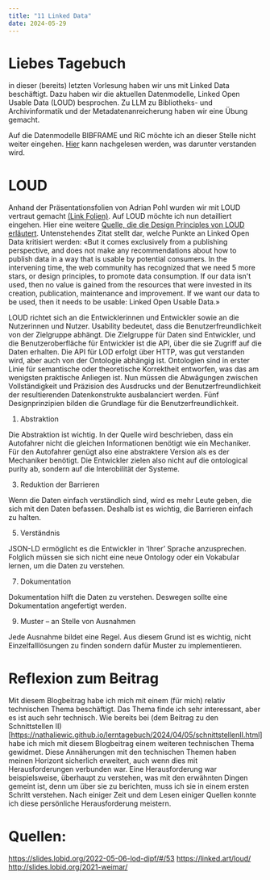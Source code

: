 ```yaml
---
title: "11 Linked Data"
date: 2024-05-29
---
```


# Liebes Tagebuch
in dieser (bereits) letzten Vorlesung haben wir uns mit Linked Data beschäftigt. Dazu haben wir die aktuellen Datenmodelle, Linked Open Usable Data (LOUD) besprochen. Zu LLM zu Bibliotheks- und Archivinformatik und der Metadatenanreicherung haben wir eine Übung gemacht. 

Auf die Datenmodelle BIBFRAME und RiC möchte ich an dieser Stelle nicht weiter eingehen. [Hier](https://nathaliewic.github.io/lerntagebuch/2024/02/27/Funktion-und-Aufbau-von-Bibliothekssystemen.html) kann nachgelesen werden, was darunter verstanden wird.  
# LOUD
Anhand der Präsentationsfolien von Adrian Pohl wurden wir mit LOUD vertraut gemacht [(Link Folien)](http://slides.lobid.org/2021-weimar/). Auf LOUD möchte ich nun detailliert eingehen. Hier eine weitere [Quelle, die die Design Principles von LOUD erläutert](https://linked.art/loud/). Untenstehendes Zitat stellt dar, welche Punkte an Linked Open Data kritisiert werden:
«But it comes exclusively from a publishing perspective, and does not make any recommendations about how to publish data in a way that is usable by potential consumers. In the intervening time, the web community has recognized that we need 5 more stars, or design principles, to promote data consumption. If our data isn't used, then no value is gained from the resources that were invested in its creation, publication, maintenance and improvement. If we want our data to be used, then it needs to be usable: Linked Open Usable Data.»

LOUD richtet sich an die Entwicklerinnen und Entwickler sowie an die Nutzerinnen und Nutzer. 
Usability bedeutet, dass die Benutzerfreundlichkeit von der Zielgruppe abhängt. Die Zielgruppe für Daten sind Entwickler, und die Benutzeroberfläche für Entwickler ist die API, über die sie Zugriff auf die Daten erhalten. Die API für LOD erfolgt über HTTP, was gut verstanden wird, aber auch von der Ontologie abhängig ist. Ontologien sind in erster Linie für semantische oder theoretische Korrektheit entworfen, was das am wenigsten praktische Anliegen ist. Nun müssen die Abwägungen zwischen Vollständigkeit und Präzision des Ausdrucks und der Benutzerfreundlichkeit der resultierenden Datenkonstrukte ausbalanciert werden.
Fünf Designprinzipien bilden die Grundlage für die Benutzerfreundlichkeit.

1.	Abstraktion

Die Abstraktion ist wichtig. In der Quelle wird beschrieben, dass ein Autofahrer nicht die gleichen Informationen benötigt wie ein Mechaniker. Für den Autofahrer genügt also eine abstraktere Version als es der Mechaniker benötigt. Die Entwickler zielen also nicht auf die ontological purity ab, sondern auf die Interobilität der Systeme. 

3.	Reduktion der Barrieren

Wenn die Daten einfach verständlich sind, wird es mehr Leute geben, die sich mit den Daten befassen. Deshalb ist es wichtig, die Barrieren einfach zu halten. 

5.	Verständnis

JSON-LD ermöglicht es die Entwickler in ‘Ihrer’ Sprache anzusprechen. Folglich müssen sie sich nicht eine neue Ontology oder ein Vokabular lernen, um die Daten zu verstehen.

7.	Dokumentation

Dokumentation hilft die Daten zu verstehen. Deswegen sollte eine Dokumentation angefertigt werden. 

9.	Muster – an Stelle von Ausnahmen

Jede Ausnahme bildet eine Regel. Aus diesem Grund ist es wichtig, nicht Einzelfalllösungen zu finden sondern dafür Muster zu implementieren. 

# Reflexion zum Beitrag
Mit diesem Blogbeitrag habe ich mich mit einem (für mich) relativ technischen Thema beschäftigt. Das Thema finde ich sehr interessant, aber es ist auch sehr technisch. Wie bereits bei (dem Beitrag zu den Schnittstellen II)[https://nathaliewic.github.io/lerntagebuch/2024/04/05/schnittstellenII.html] habe ich mich mit diesem Blogbeitrag einem weiteren technischen Thema gewidmet. Diese Annäherungen mit den technischen Themen haben meinen Horizont sicherlich erweitert, auch wenn dies mit Herausforderungen verbunden war. Eine Herausforderung war beispielsweise, überhaupt zu verstehen, was mit den erwähnten Dingen gemeint ist, denn um über sie zu berichten, muss ich sie in einem ersten Schritt verstehen. Nach einiger Zeit und dem Lesen einiger Quellen konnte ich diese persönliche Herausforderung meistern. 

# Quellen:
<https://slides.lobid.org/2022-05-06-lod-dipf/#/53>
<https://linked.art/loud/>
<http://slides.lobid.org/2021-weimar/>

